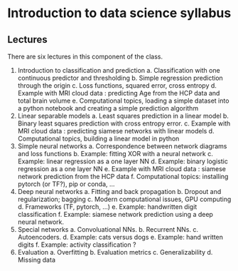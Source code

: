 # Introduction to data science syllabus

## Lectures

There are six lectures in this component of the class.

1. Introduction to classification and prediction
  a. Classification with one continuous predictor and thresholding
  b. Simple regression prediction through the origin
  c. Loss functions, squared error, cross entropy
  d. Example with MRI cloud data : predicting Age from the HCP data and total brain volume
  e. Computational topics, loading a simple dataset into a python notebook and creating a simple prediction algorithm
2. Linear separable models
  a. Least squares prediction in a linear model
  b. Binary least squares prediction with cross entropy error.
  c. Example with MRI cloud data : predicting siamese networks with linear models
  d. Computational topics, building a linear model in python
3. Simple neural networks
  a. Correspondence between network diagrams and loss functions
  b. Example: fitting XOR with a neural network
  c. Example: linear regression as a one layer NN
  d. Example: binary logistic regression as a one layer NN
  e. Example with MRI cloud data : siamese network prediction from the HCP data
  f. Computational topics: installing pytorch (or TF?), pip or conda, ...
4. Deep neural networks
  a. Fitting and back propagation
  b. Dropout and regularization; bagging
  c. Modern computational issues, GPU computing
  d. Frameworks (TF, pytorch, ...)
  e. Example: handwritten digit classification
  f. Example: siamese network prediction using a deep neural network.
5. Special networks
  a. Convoluational NNs.
  b. Recurrent NNs.
  c. Autoencoders.
  d. Example: cats versus dogs
  e. Example: hand written digits
  f. Example: activity classification ?
6. Evaluation
  a. Overfitting
  b. Evaluation metrics
  c. Generalizability
  d. Missing data
  
